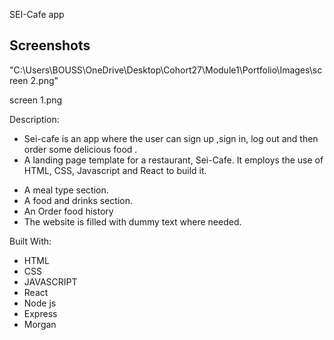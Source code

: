 SEI-Cafe app

## Screenshots

"C:\Users\BOUSS\OneDrive\Desktop\Cohort27\Module1\Portfolio\Images\screen 2.png"

screen 1.png

Description:

- Sei-cafe is an app where the user can sign up ,sign in, log out and then order some delicious food .
- A landing page template for a restaurant, Sei-Cafe. It employs the use of HTML, CSS, Javascript and React to build it.

* A meal type section.
* A food and drinks section.
* An Order food history
* The website is filled with dummy text where needed.

Built With:

- HTML
- CSS
- JAVASCRIPT
- React
- Node js
- Express
- Morgan
